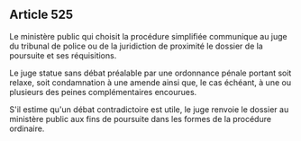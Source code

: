 Article 525
----
Le ministère public qui choisit la procédure simplifiée communique au juge du
tribunal de police ou de la juridiction de proximité le dossier de la poursuite
et ses réquisitions.

Le juge statue sans débat préalable par une ordonnance pénale portant soit
relaxe, soit condamnation à une amende ainsi que, le cas échéant, à une ou
plusieurs des peines complémentaires encourues.

S'il estime qu'un débat contradictoire est utile, le juge renvoie le dossier au
ministère public aux fins de poursuite dans les formes de la procédure
ordinaire.
